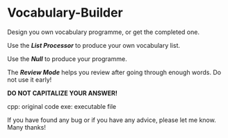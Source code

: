 # Vocabulary-Builder
Design you own vocabulary programme, or get the completed one.

Use the ***List Processor*** to produce your own vocabulary list.

Use the ***Null*** to produce your programme.

The ***Review Mode*** helps you review after going through enough words. Do not use it early!

**DO NOT CAPITALIZE YOUR ANSWER!**

cpp: original code
exe: executable file

If you have found any bug or if you have any advice, please let me know. Many thanks!
